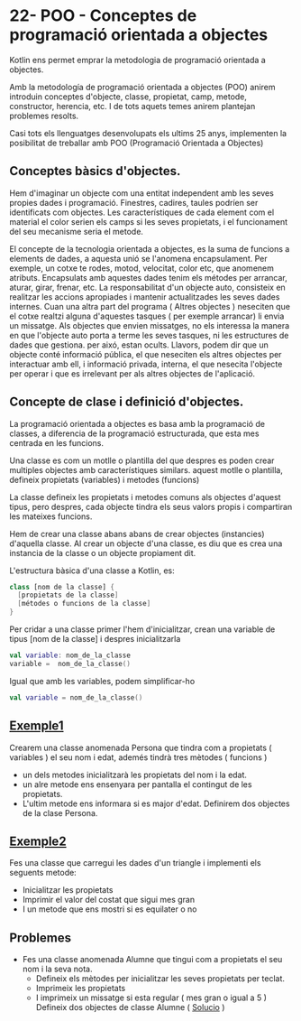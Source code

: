# 22- POO - Conceptes de programació orientada a objectes

Kotlin ens permet emprar la metodologia de programació orientada a objectes.

Amb la metodología de programació orientada a objectes (POO) anirem introduin conceptes d'objecte, classe, propietat, camp, metode, constructor, herencia, etc. I de tots aquets temes anirem plantejan problemes resolts.

Casi tots els llenguatges desenvolupats els ultims 25 anys, implementen la posibilitat de treballar amb POO (Programació Orientada a Objectes)

## Conceptes bàsics d'objectes.

Hem d'imaginar un objecte com una entitat independent amb les seves propies dades i programació. Finestres, cadires, taules podríen ser identificats com objectes. Les característiques de cada element com el material el color  serien els camps si les seves propietats, i el funcionament del seu mecanisme seria el metode.

El concepte de la tecnologia orientada a objectes, es la suma de funcions a elements de dades, a aquesta unió se l'anomena encapsulament. Per exemple, un cotxe te rodes, motod, velocitat, color etc, que anomenem atributs. Encapsulats amb aquestes dades tenim els métodes per arrancar, aturar, girar, frenar, etc. La responsabilitat d'un objecte auto, consisteix en realitzar les accions apropiades i mantenir actualitzades les seves dades internes. Cuan una altra part del programa ( Altres objectes ) neseciten que el cotxe realtzi alguna d'aquestes tasques ( per exemple arrancar) li envia un missatge. Als objectes que envien missatges, no els interessa la manera en que l'objecte auto porta a terme les seves tasques, ni les estructures de dades que gestiona. per aixó, estan ocults. Llavors, podem dir que un objecte conté informació pública, el que neseciten els altres objectes per interactuar amb ell, i informació privada, interna, el que nesecita l'objecte per operar i que es irrelevant per als altres objectes de l'aplicació.

## Concepte de clase i definició d'objectes.

La programació orientada a objectes es basa amb la programació de classes, a diferencia de la programació estructurada, que esta mes centrada en les funcions.

Una classe es com un motlle o plantilla del que despres es poden crear multiples objectes amb característiques similars. aquest motlle o plantilla, defineix propietats (variables) i metodes (funcions)

La classe defineix les propietats i metodes comuns als objectes d'aquest tipus, pero despres, cada objecte tindra els seus valors propis i compartiran les mateixes funcions.

Hem de crear una classe abans abans de crear objectes (instancies) d'aquella classe. Al crear un objecte d'una classe, es diu que es crea una instancia de la classe o un objecte propiament dit.

L'estructura bàsica d'una classe a Kotlin, es:

```kotlin
class [nom de la classe] {
  [propietats de la classe]
  [métodes o funcions de la classe]
}
```

Per cridar a una classe primer l'hem d'inicialitzar, crean una variable de tipus [nom de la classe] i despres inicialitzarla

```kotlin
val variable: nom_de_la_classe
variable =  nom_de_la_classe()
```

Igual que amb les variables, podem simplificar-ho

```kotlin
val variable = nom_de_la_classe()
```

## [Exemple1](https://github.com/marcmoiagese/curskotlin/blob/master/22-POO-Conceptes_de_programacio_orientada_a_objectes/Exemple1/src/main/kotlin/Main.kt)

Crearem una classe anomenada Persona que tindra com a propietats ( variables ) el seu nom i edat, ademés tindrà tres mètodes ( funcions )
* un dels metodes inicialitzarà les propietats del nom i la edat.
* un alre metode ens ensenyara per pantalla el contingut de les propietats.
* L'ultim metode ens informara si es major d'edat.
Definirem dos objectes de la clase Persona.


## [Exemple2](https://github.com/marcmoiagese/curskotlin/blob/master/22-POO-Conceptes_de_programacio_orientada_a_objectes/Exemple2/src/main/kotlin/Main.kt)

Fes una classe que carregui les dades d'un triangle i implementi els seguents metode:
* Inicialitzar les propietats
* Imprimir el valor del costat que sigui mes gran
* I un metode que ens mostri si es equilater o no

## Problemes

- Fes una classe anomenada Alumne que tingui com a propietats el seu nom i la seva nota.
  * Defineix els mètodes per inicialitzar les seves propietats per teclat.
  * Imprimeix les propietats
  * I imprimeix un missatge si esta regular ( mes gran o igual a 5 )
  Defineix dos objectes de classe Alumne ( [Solucio](https://github.com/marcmoiagese/curskotlin/blob/master/22-POO-Conceptes_de_programacio_orientada_a_objectes/Problema1/src/main/kotlin/Main.kt) )


